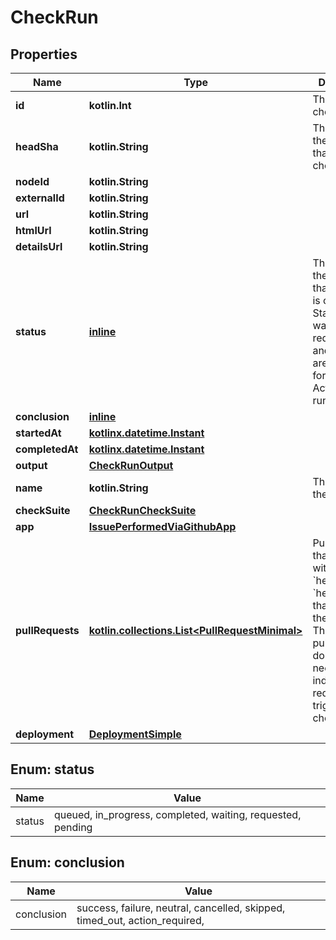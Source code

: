 
# CheckRun

## Properties
Name | Type | Description | Notes
------------ | ------------- | ------------- | -------------
**id** | **kotlin.Int** | The id of the check. | 
**headSha** | **kotlin.String** | The SHA of the commit that is being checked. | 
**nodeId** | **kotlin.String** |  | 
**externalId** | **kotlin.String** |  | 
**url** | **kotlin.String** |  | 
**htmlUrl** | **kotlin.String** |  | 
**detailsUrl** | **kotlin.String** |  | 
**status** | [**inline**](#Status) | The phase of the lifecycle that the check is currently in. Statuses of waiting, requested, and pending are reserved for GitHub Actions check runs. | 
**conclusion** | [**inline**](#Conclusion) |  | 
**startedAt** | [**kotlinx.datetime.Instant**](kotlinx.datetime.Instant.md) |  | 
**completedAt** | [**kotlinx.datetime.Instant**](kotlinx.datetime.Instant.md) |  | 
**output** | [**CheckRunOutput**](CheckRunOutput.md) |  | 
**name** | **kotlin.String** | The name of the check. | 
**checkSuite** | [**CheckRunCheckSuite**](CheckRunCheckSuite.md) |  | 
**app** | [**IssuePerformedViaGithubApp**](IssuePerformedViaGithubApp.md) |  | 
**pullRequests** | [**kotlin.collections.List&lt;PullRequestMinimal&gt;**](PullRequestMinimal.md) | Pull requests that are open with a &#x60;head_sha&#x60; or &#x60;head_branch&#x60; that matches the check. The returned pull requests do not necessarily indicate pull requests that triggered the check. | 
**deployment** | [**DeploymentSimple**](DeploymentSimple.md) |  |  [optional]


<a id="Status"></a>
## Enum: status
Name | Value
---- | -----
status | queued, in_progress, completed, waiting, requested, pending


<a id="Conclusion"></a>
## Enum: conclusion
Name | Value
---- | -----
conclusion | success, failure, neutral, cancelled, skipped, timed_out, action_required, 



